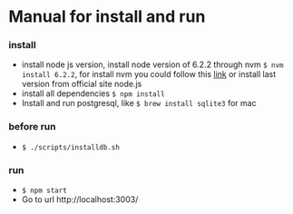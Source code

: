 # Manual for install and run


### install
+ install node js version, install node version of 6.2.2 through nvm `$ nvm install 6.2.2`, for install nvm you could follow this [link](https://github.com/creationix/nvm) or install last version from official site node.js
+ install all dependencies `$ npm install`
+ Install and run postgresql, like `$ brew install sqlite3` for mac

### before run
+ `$ ./scripts/installdb.sh`


### run
+ `$ npm start`
+ Go to url http://localhost:3003/